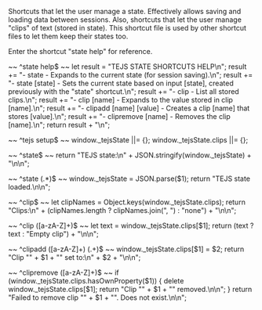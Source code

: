 Shortcuts that let the user manage a state.  Effectively allows saving and loading data between sessions.
Also, shortcuts that let the user manage "clips" of text (stored in state).
This shortcut file is used by other shortcut files to let them keep their states too.

Enter the shortcut "state help" for reference.

~~
^state help$
~~
let result = "TEJS STATE SHORTCUTS HELP\n";
result += "- state - Expands to the current state (for session saving).\n";
result += "- state [state] - Sets the current state based on input [state], created previously with the \"state\" shortcut.\n";
result += "- clip - List all stored clips.\n";
result += "- clip [name] - Expands to the value stored in clip [name].\n";
result += "- clipadd [name] [value] - Creates a clip [name] that stores [value].\n";
result += "- clipremove [name] - Removes the clip [name].\n";
return result + "\n";

~~
^tejs setup$
~~
window._tejsState ||= {};
window._tejsState.clips ||= {};

~~
^state$
~~
return "TEJS state:\n" + JSON.stringify(window._tejsState) + "\n\n";

~~
^state (.*)$
~~
window._tejsState = JSON.parse($1);
return "TEJS state loaded.\n\n";

~~
^clip$
~~
let clipNames = Object.keys(window._tejsState.clips);
return "Clips:\n" + (clipNames.length ? clipNames.join(", ") : "none") + "\n\n";

~~
^clip ([a-zA-Z]+)$
~~
let text = window._tejsState.clips[$1];
return (text ? text : "Empty clip") + "\n\n";

~~
^clipadd ([a-zA-Z]+) (.+)$
~~
window._tejsState.clips[$1] = $2;
return "Clip \"" + $1 + "\" set to:\n" + $2 + "\n\n";

~~
^clipremove ([a-zA-Z]+)$
~~
if (window._tejsState.clips.hasOwnProperty($1))
{
	delete window._tejsState.clips[$1];
	return "Clip \"" + $1 + "\" removed.\n\n";
}
return "Failed to remove clip \"" + $1 + "\".  Does not exist.\n\n";

